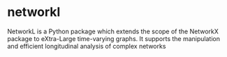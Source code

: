 # networkl
NetworkL is a Python package which extends the scope of the NetworkX package to eXtra-Large time-varying graphs. It supports the manipulation and efficient longitudinal analysis of complex networks
